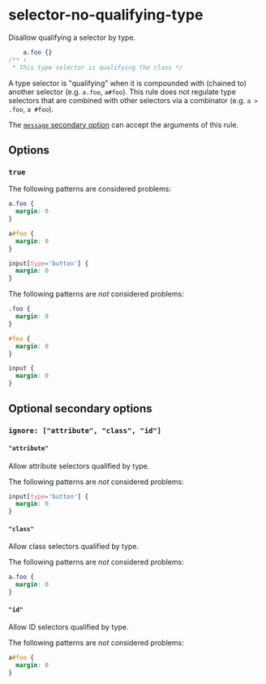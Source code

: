 # selector-no-qualifying-type

Disallow qualifying a selector by type.

<!-- prettier-ignore -->
```css
    a.foo {}
/** ↑
 * This type selector is qualifying the class */
```

A type selector is "qualifying" when it is compounded with (chained to) another selector (e.g. `a.foo`, `a#foo`). This rule does not regulate type selectors that are combined with other selectors via a combinator (e.g. `a > .foo`, `a #foo`).

The [`message` secondary option](https://github.com/stylelint/stylelint/tree/15.9.0/docsuser-guideconfigure.md#message) can accept the arguments of this rule.

## Options

### `true`

The following patterns are considered problems:

<!-- prettier-ignore -->
```css
a.foo {
  margin: 0
}
```

<!-- prettier-ignore -->
```css
a#foo {
  margin: 0
}
```

<!-- prettier-ignore -->
```css
input[type='button'] {
  margin: 0
}
```

The following patterns are _not_ considered problems:

<!-- prettier-ignore -->
```css
.foo {
  margin: 0
}
```

<!-- prettier-ignore -->
```css
#foo {
  margin: 0
}
```

<!-- prettier-ignore -->
```css
input {
  margin: 0
}
```

## Optional secondary options

### `ignore: ["attribute", "class", "id"]`

#### `"attribute"`

Allow attribute selectors qualified by type.

The following patterns are _not_ considered problems:

<!-- prettier-ignore -->
```css
input[type='button'] {
  margin: 0
}
```

#### `"class"`

Allow class selectors qualified by type.

The following patterns are _not_ considered problems:

<!-- prettier-ignore -->
```css
a.foo {
  margin: 0
}
```

#### `"id"`

Allow ID selectors qualified by type.

The following patterns are _not_ considered problems:

<!-- prettier-ignore -->
```css
a#foo {
  margin: 0
}
```
